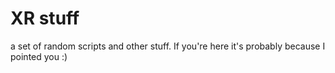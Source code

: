 # XR stuff

a set of random scripts and other stuff.  If you're here it's probably because I pointed you  :)
